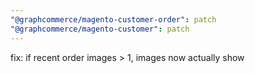 ```yaml
---
"@graphcommerce/magento-customer-order": patch
"@graphcommerce/magento-customer": patch
---
```


fix: if recent order images > 1, images now actually show
